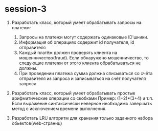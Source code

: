 # session-3

1. Разработать класс, который умеет обрабатывать запросы на платежи:
	1. Запросы на платежи могут содержать одинаковые ID'шники.
	2. Информация об операциях содержит id получателя, id отправителя
	3. Каждый платёж должен проверять клиента на мошенничество(fraud). Если обнаружено мошенничество, то следующие платежи от этого клиента обрабатываться не должны.
	4. При проведении платежа сумма должна списываться со счёта отправителя из запроса и записываться на счёт получателя запроса.

2. Разработать класс, который умеет обрабатывать простые арифмитические операции со скобками
	Пример: (1+2)*(3+4) и т.п.
	Если выражение синтаксически неверное необходимо завершать метод с исключением времени выполнения.

3. Разработать LRU алгоритм для хранения только заданного набора обьектов(web-страниц)
